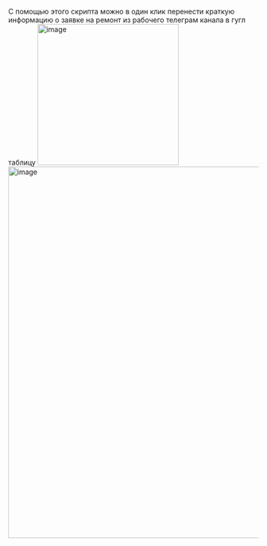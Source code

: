 С помощью этого скрипта можно в один клик перенести краткую информацию о заявке на ремонт из рабочего телеграм канала в гугл таблицу 
<img width="284" alt="image" src="https://github.com/vitalik1609/Tg-to-GoggleSheets/assets/79845749/93a3ce38-27fa-4edd-a290-7dfc57bd34b7">
<img width="748" alt="image" src="https://github.com/vitalik1609/Tg-to-GoggleSheets/assets/79845749/a07bbbc6-3c29-4531-b78d-10b4c5fafc0d">

